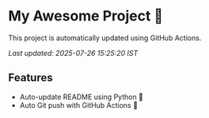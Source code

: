 # My Awesome Project 🚀

This project is automatically updated using GitHub Actions.

_Last updated: 2025-07-26 15:25:20 IST_

## Features
- Auto-update README using Python 🐍
- Auto Git push with GitHub Actions 🤖
